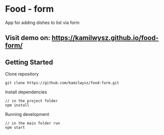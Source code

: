 # Food - form
App for adding dishes to list via form

## Visit demo on: https://kamilwysz.github.io/food-form/

## Getting Started

Clone repository

```
git clone https://github.com/kamilwysz/food-form.git
```

Install dependencies

```
// in the project folder
npm install
```

Running development

```
// in the main folder run
npm start
```